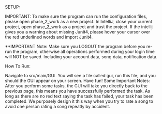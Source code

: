 SETUP:

IMPORTANT: To make sure the program can run the configuration files, please open phase_2_work as a new project. In IntelliJ, close your current project, 
open phase_2_work as a project and trust the project. If the intellij gives you a warning about missing Junit4, please hover your cursor over the red underlined 
words and import Junit4.

**IMPORTANT Note: Make sure you LOGOUT the program before you re-run the program, otherwise all operations performed during your login time will NOT be saved. 
Including your account data, song data, notification data.

How To Run:

Navigate to src/main/GUI.
You will see a file called gui, run this file, and you should the GUI appear on your screen.
Have fun!
Some Important Notes: After you perform some tasks, the GUI will take you directly back to the previous page, 
this means you have successfully performed the task. As long as there are no red text saying the task has failed, 
your task has been completed. We purposely design it this way when you try to rate a song to avoid one person rating a song repeatly by accident.
